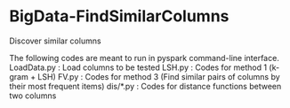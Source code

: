 # BigData-FindSimilarColumns
Discover similar columns

The following codes are meant to run in pyspark command-line interface.
LoadData.py : Load columns to be tested
LSH.py : Codes for method 1 (k-gram + LSH)
FV.py : Codes for method 3 (Find similar pairs of columns by their most frequent items)
dis/*.py : Codes for distance functions between two columns
